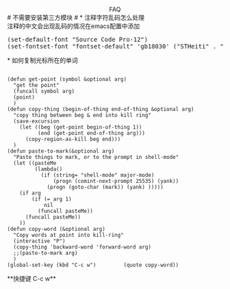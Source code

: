 <center>
FAQ
</center>
# 不需要安装第三方模块 #
* 注释字符乱码怎么处理
<br/>
注释的中文会出现乱码的情况在emacs配置中添加
<br/>
<pre>
(set-default-font "Source Code Pro-12")
(set-fontset-font "fontset-default" 'gb18030' ("STHeiti" . "unicode-bmp"))
</pre>
* 如何复制光标所在的单词
<br/>
<pre><code>
(defun get-point (symbol &optional arg)
  "get the point"
  (funcall symbol arg)
  (point)
  )
(defun copy-thing (begin-of-thing end-of-thing &optional arg)
  "copy thing between beg & end into kill ring"
  (save-excursion
    (let ((beg (get-point begin-of-thing 1))
          (end (get-point end-of-thing arg)))
      (copy-region-as-kill beg end)))
  )
(defun paste-to-mark(&optional arg)
  "Paste things to mark, or to the prompt in shell-mode"
  (let ((pasteMe
     	 (lambda()
     	   (if (string= "shell-mode" major-mode)
               (progn (comint-next-prompt 25535) (yank))
             (progn (goto-char (mark)) (yank) )))))
    (if arg
        (if (= arg 1)
            nil
          (funcall pasteMe))
      (funcall pasteMe))
    ))
(defun copy-word (&optional arg)
  "Copy words at point into kill-ring"
  (interactive "P")
  (copy-thing 'backward-word 'forward-word arg)
  ;;(paste-to-mark arg)
  )
(global-set-key (kbd "C-c w")         (quote copy-word))
</code></pre>
**快捷键  C-c w**
